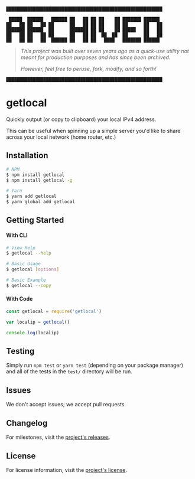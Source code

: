 ```
███████████████████████████████████████████████████████████
```

```
 █████  ██████   ██████ ██   ██ ██ ██    ██ ███████ ██████  
██   ██ ██   ██ ██      ██   ██ ██ ██    ██ ██      ██   ██ 
███████ ██████  ██      ███████ ██ ██    ██ █████   ██   ██ 
██   ██ ██   ██ ██      ██   ██ ██  ██  ██  ██      ██   ██ 
██   ██ ██   ██  ██████ ██   ██ ██   ████   ███████ ██████  
```

> *This project was built over seven years ago as a quick-use utility not meant for production purposes and has since been archived.*
>
> *However, feel free to peruse, fork, modify, and so forth!*

```
███████████████████████████████████████████████████████████
```

# getlocal

Quickly output (or copy to clipboard) your local IPv4 address.

This can be useful when spinning up a simple server you'd like to share across your local network (home router, etc.)

## Installation

```bash
# NPM
$ npm install getlocal
$ npm install getlocal -g

# Yarn
$ yarn add getlocal
$ yarn global add getlocal
```

## Getting Started

#### With CLI

```bash
# View Help
$ getlocal --help

# Basic Usage
$ getlocal [options]

# Basic Example
$ getlocal --copy
```

#### With Code

```js
const getlocal = require('getlocal')

var localip = getlocal()

console.log(localip)
```

## Testing

Simply run `npm test` or `yarn test` (depending on your package manager) and all of the tests in the `test/` directory will be run.

## Issues

We don't accept issues; we accept pull requests.

## Changelog

For milestones, visit the [project's releases](https://github.com/alecmekarzel/getlocal/releases).

## License

For license information, visit the [project's license](https://github.com/alecmekarzel/getlocal/blob/master/LICENSE).
